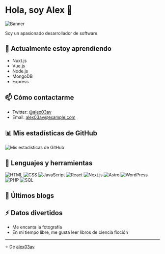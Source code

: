 # Hola, soy Alex 👋

![Banner](https://placehold.it/850x280)

Soy un apasionado desarrollador de software.

## 🌱 Actualmente estoy aprendiendo

- Nuxt.js
- Vue.js
- Node.js
- MongoDB
- Express

## 📫 Cómo contactarme

- Twitter: [@alex03av](https://twitter.com/alex03av)
- Email: alex03av@example.com

## 📊 Mis estadísticas de GitHub

![Mis estadísticas de GitHub](https://github-readme-stats.vercel.app/api?username=alex03av&show_icons=true)

## 🧰 Lenguajes y herramientas

![HTML](https://img.shields.io/badge/-HTML-333333?style=flat&logo=html5)
![CSS](https://img.shields.io/badge/-CSS-333333?style=flat&logo=css3)
![JavaScript](https://img.shields.io/badge/-JavaScript-333333?style=flat&logo=javascript)
![React](https://img.shields.io/badge/-React-333333?style=flat&logo=react)
![Next.js](https://img.shields.io/badge/-Next.js-333333?style=flat&logo=next.js)
![Astro](https://img.shields.io/badge/-Astro-333333?style=flat&logo=astro)
![WordPress](https://img.shields.io/badge/-WordPress-333333?style=flat&logo=wordpress)
![PHP](https://img.shields.io/badge/-PHP-333333?style=flat&logo=php)
![SQL](https://img.shields.io/badge/-SQL-333333?style=flat&logo=sql)

## 📜 Últimos blogs

<!-- BLOG-POST-LIST:START -->
<!-- BLOG-POST-LIST:END -->

## ⚡ Datos divertidos

- Me encanta la fotografía
- En mi tiempo libre, me gusta leer libros de ciencia ficción

---

⭐️ De [alex03av](https://github.com/alex03av)
